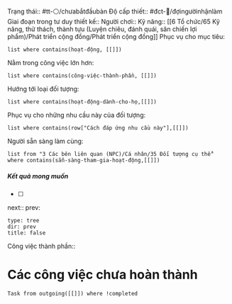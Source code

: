 Trạng thái:: #tt-⚪/chưabắtđầubàn
Độ cấp thiết:: #đct-🍃/đợingườinhậnlàm 
Giai đoạn trong tư duy thiết kế:: 
Người chơi::
Kỹ năng:: [[6 Tổ chức/65 Kỹ năng, thử thách, thành tựu (Luyện chiêu, đánh quái, săn chiến lợi phẩm)/Phát triển cộng đồng/Phát triển cộng đồng]]
Phục vụ cho mục tiêu:
```dataview
list where contains(hoạt-động, [[]])
```
Nằm trong công việc lớn hơn:
```dataview
list where contains(công-việc-thành-phần, [[]])
```
Hướng tới loại đối tượng:
```dataview
list where contains(hoạt-động-dành-cho-họ,[[]])
```
Phục vụ cho những nhu cầu này của đối tượng:
```dataview
list where contains(row["Cách đáp ứng nhu cầu này"],[[]])
```
Người sẵn sàng làm cùng:
```dataview
list from "3 Các bên liên quan (NPC)/Cá nhân/35 Đối tượng cụ thể" where contains(sẵn-sàng-tham-gia-hoạt-động,[[]])
```

##### Kết quả mong muốn
- [ ] 
next::
prev:
```breadcrumbs
type: tree
dir: prev
title: false
```

Công việc thành phần::
# Các công việc chưa hoàn thành
```dataview
Task from outgoing([[]]) where !completed
```

